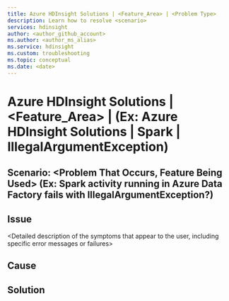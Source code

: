 ```yaml
---
title: Azure HDInsight Solutions | <Feature_Area> | <Problem Type>
description: Learn how to resolve <scenario>
services: hdinsight
author: <author_github_account>
ms.author: <author_ms_alias>
ms.service: hdinsight
ms.custom: troubleshooting
ms.topic: conceptual
ms.date: <date>
---
```


# Azure HDInsight Solutions | <Feature_Area> | <Problem Type> (Ex: Azure HDInsight Solutions | Spark | IllegalArgumentException)

## Scenario: <Problem That Occurs, Feature Being Used> (Ex: Spark activity running in Azure Data Factory fails with IllegalArgumentException?)

## Issue

<Detailed description of the symptoms that appear to the user, including specific error messages or failures>

## Cause

<Provide details on when and why this issue appears>

## Solution

<Give detailed steps to resolve the issue>
